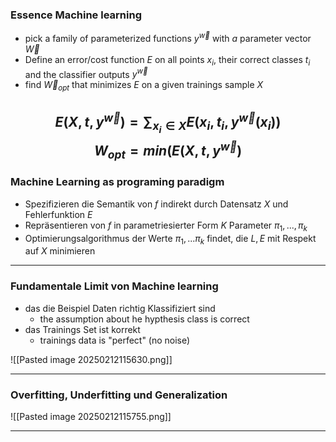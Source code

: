 ### Essence Machine learning
- pick a family of parameterized functions $y^{\overrightarrow{w}}$ with $a$ parameter vector $\overrightarrow{W}$
- Define an error/cost function $E$ on all points $x_{i}$, their correct classes $t_{i}$ and the classifier outputs $y^{\overrightarrow{w}}$ 
- find $\overrightarrow{W}_{opt}$ that minimizes $E$ on a given trainings sample $X$ 

$$E(X,t,y^{\overrightarrow{w}})=\sum_{x_{i}\in X} E(x_{i},t_{i},y^{\overrightarrow{w}}(x_{i}))$$
$$W_{opt}=min(E(X,t,y^{\overrightarrow{w}})$$
---
### Machine Learning as programing paradigm
- Spezifizieren die Semantik von $f$ indirekt durch Datensatz $X$ und Fehlerfunktion $E$
- Repräsentieren von $f$ in parametriesierter Form $K$  Parameter $\pi_{1},. . .,\pi_{k}$
- Optimierungsalgorithmus der Werte $\pi_{1},. . . \pi_{k}$ findet, die $L,E$ mit Respekt auf $X$ minimieren

---
### Fundamentale Limit von Machine learning
- das die Beispiel Daten richtig Klassifiziert sind
	- the assumption about he hypthesis class is correct
- das Trainings Set ist korrekt
	- trainings data is "perfect" (no noise)

![[Pasted image 20250212115630.png]]

---
### Overfitting, Underfitting und Generalization

![[Pasted image 20250212115755.png]]

---

